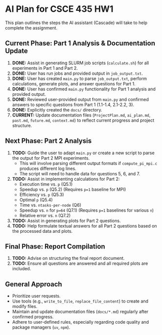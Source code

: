 # AI Plan for CSCE 435 HW1

This plan outlines the steps the AI assistant (Cascade) will take to help complete the assignment.

## Current Phase: Part 1 Analysis & Documentation Update

1.  **DONE:** Assist in generating SLURM job scripts (`calculate.sh`) for all experiments in Part 1 and Part 2.
2.  **DONE:** User has run jobs and provided output in `job_output.txt`.
3.  **DONE:** User has created `main.py` to parse `job_output.txt`, perform calculations, generate plots, and answer questions for Part 1.
4.  **DONE:** User has confirmed `main.py` functionality for Part 1 analysis and provided output.
5.  **DONE:** Reviewed user-provided output from `main.py` and confirmed answers to specific questions from Part 1 (1.1-1.4, 2.1-2.2, 3).
6.  **DONE:** Explicitly created the `docs/` directory.
7.  **CURRENT:** Update documentation files (`ProjectPlan.md`, `ai_plan.md`, `past.md`, `future.md`, `context.md`) to reflect current progress and project structure.

## Next Phase: Part 2 Analysis

1.  **TODO:** Guide the user to adapt `main.py` or create a new script to parse the output for Part 2 MPI experiments.
    *   This will involve parsing different output formats if `compute_pi_mpi.c` produces different log lines.
    *   The script will need to handle data for questions 5, 6, and 7.
2.  **TODO:** Assist in implementing calculations for Part 2:
    *   Execution time vs. `p` (Q5.1)
    *   Speedup vs. `p` (Q5.2) (Requires `p=1` baseline for MPI)
    *   Efficiency vs. `p` (Q5.3)
    *   Optimal `p` (Q5.4)
    *   Time vs. `ntasks-per-node` (Q6)
    *   Speedup vs. `n` for `p=64` (Q7.1) (Requires `p=1` baselines for various `n`)
    *   Relative error vs. `n` (Q7.2)
3.  **TODO:** Assist in generating plots for Part 2 questions.
4.  **TODO:** Help formulate textual answers for all Part 2 questions based on the processed data and plots.

## Final Phase: Report Compilation

1.  **TODO:** Advise on structuring the final report document.
2.  **TODO:** Ensure all questions are answered and all required plots are included.

## General Approach

*   Prioritize user requests.
*   Use tools (e.g., `write_to_file`, `replace_file_content`) to create and modify files.
*   Maintain and update documentation files (`docs/*.md`) regularly after confirmed progress.
*   Adhere to user-defined rules, especially regarding code quality and package managers (`uv`, `npm`).
